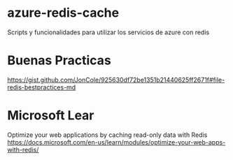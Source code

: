 # azure-redis-cache
Scripts y funcionalidades para utilizar los servicios de azure con redis

# Buenas Practicas
https://gist.github.com/JonCole/925630df72be1351b21440625ff2671f#file-redis-bestpractices-md

# Microsoft Lear

Optimize your web applications by caching read-only data with Redis
https://docs.microsoft.com/en-us/learn/modules/optimize-your-web-apps-with-redis/